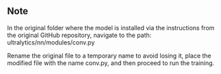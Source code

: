 <h2>Note</h2>

<p>In the original folder where the model is installed via the instructions from the original GitHub repository, navigate to the path: ultralytics/nn/modules/conv.py<br>

Rename the original file to a temporary name to avoid losing it, place the modified file with the name conv.py, and then proceed to run the training.</p>